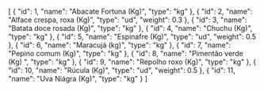 [
  {
    "id": 1,
    "name": "Abacate Fortuna (Kg)",
    "type": "kg"
  },
  {
    "id": 2,
    "name": "Alface crespa, roxa (Kg)",
    "type": "ud",
    "weight": 0.3
  },
  {
    "id": 3,
    "name": "Batata doce rosada (Kg)",
    "type": "kg"
  },
  {
    "id": 4,
    "name": "Chuchu (Kg)",
    "type": "kg"
  },
  {
    "id": 5,
    "name": "Espinafre (Kg)",
    "type": "ud",
    "weight": 0.5
  },
  {
    "id": 6,
    "name": "Maracujá (kg)",
    "type": "kg"
  },
  {
    "id": 7,
    "name": "Pepino comum (Kg)",
    "type": "kg"
  },
  {
    "id": 8,
    "name": "Pimentão verde (Kg) ",
    "type": "kg"
  },
  {
    "id": 9,
    "name": "Repolho roxo (Kg)",
    "type": "kg"
  },
  {
    "id": 10,
    "name": "Rúcula (Kg)",
    "type": "ud",
    "weight": 0.5
  },
  {
    "id": 11,
    "name": "Uva Niágra (Kg)",
    "type": "kg"
  }
]